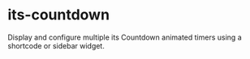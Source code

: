 # its-countdown
Display and configure multiple its Countdown animated timers using a shortcode or sidebar widget.
